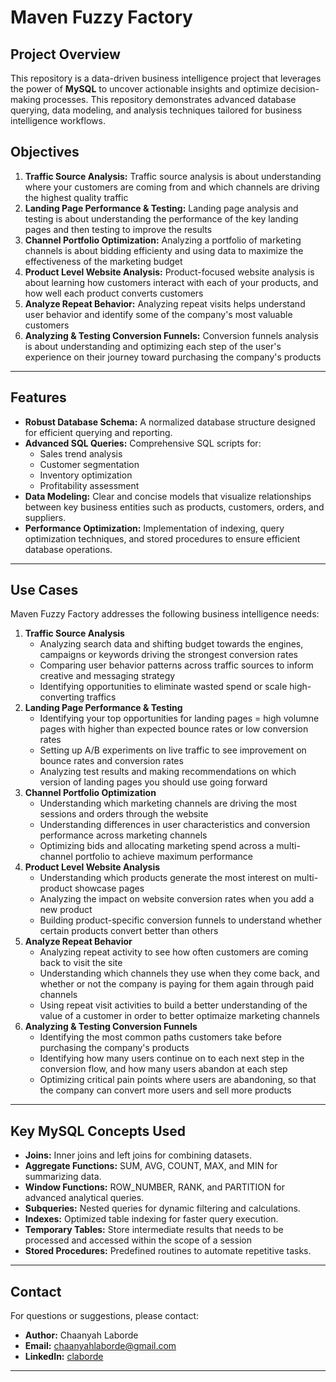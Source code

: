 # Maven Fuzzy Factory


## Project Overview
This repository is a data-driven business intelligence project that leverages the power of **MySQL** to uncover actionable insights and optimize decision-making processes. This repository demonstrates advanced database querying, data modeling, and analysis techniques tailored for business intelligence workflows.

## Objectives
1. **Traffic Source Analysis:** Traffic source analysis is about understanding where your customers are coming from and which channels are driving the highest quality traffic
2. **Landing Page Performance & Testing:** Landing page analysis and testing is about understanding the performance of the key landing pages and then testing to improve the results
3. **Channel Portfolio Optimization:** Analyzing a portfolio of marketing channels is about bidding efficienty and using data to maximize the effectiveness of the marketing budget
4. **Product Level Website Analysis:** Product-focused website analysis is about learning how customers interact with each of your products, and how well each product converts customers
5. **Analyze Repeat Behavior:** Analyzing repeat visits helps understand user behavior and identify some of the company's most valuable customers
6. **Analyzing & Testing Conversion Funnels:** Conversion funnels analysis is about understanding and optimizing each step of the user's experience on their journey toward purchasing the company's products

---

## Features
- **Robust Database Schema:** A normalized database structure designed for efficient querying and reporting.
- **Advanced SQL Queries:** Comprehensive SQL scripts for:
  - Sales trend analysis
  - Customer segmentation
  - Inventory optimization
  - Profitability assessment
- **Data Modeling:** Clear and concise models that visualize relationships between key business entities such as products, customers, orders, and suppliers.
- **Performance Optimization:** Implementation of indexing, query optimization techniques, and stored procedures to ensure efficient database operations.

---

## Use Cases
Maven Fuzzy Factory addresses the following business intelligence needs:

1. **Traffic Source Analysis**
     - Analyzing search data and shifting budget towards the engines, campaigns or keywords driving the strongest conversion rates
     - Comparing user behavior patterns across traffic sources to inform creative and messaging strategy
     - Identifying opportunities to eliminate wasted spend or scale high-converting traffics
2. **Landing Page Performance & Testing**
     -  Identifying your top opportunities for landing pages = high volumne pages with higher than expected bounce rates or low conversion rates
     -  Setting up A/B experiments on live traffic to see improvement on bounce rates and conversion rates
     -  Analyzing test results and making recommendations on which version of landing pages you should use going forward 
3. **Channel Portfolio Optimization**
     - Understanding which marketing channels are driving the most sessions and orders through the website
     - Understanding differences in user characteristics and conversion performance across marketing channels
     - Optimizing bids and allocating marketing spend across a multi-channel portfolio to achieve maximum performance 
4. **Product Level Website Analysis**
     - Understanding which products generate the most interest on multi-product showcase pages
     - Analyzing the impact on website conversion rates when you add a new product
     - Building product-specific conversion funnels to understand whether certain products convert better than others
5. **Analyze Repeat Behavior**
     - Analyzing repeat activity to see how often customers are coming back to visit the site
     - Understanding which channels they use when they come back, and whether or not the company is paying for them again through paid channels
     - Using repeat visit activities to build a better understanding of the value of a customer in order to better optimaize marketing channels
6. **Analyzing & Testing Conversion Funnels**
     - Identifying the most common paths customers take before purchasing the company's products
     - Identifying how many users continue on to each next step in the conversion flow, and how many users abandon at each step
     - Optimizing critical pain points where users are abandoning, so that the company can convert more users and sell more products

---

## Key MySQL Concepts Used
- **Joins:** Inner joins and left joins for combining datasets.
- **Aggregate Functions:** SUM, AVG, COUNT, MAX, and MIN for summarizing data.
- **Window Functions:** ROW_NUMBER, RANK, and PARTITION for advanced analytical queries.
- **Subqueries:** Nested queries for dynamic filtering and calculations.
- **Indexes:** Optimized table indexing for faster query execution.
- **Temporary Tables:** Store intermediate results that needs to be processed and accessed within the scope of a session
- **Stored Procedures:** Predefined routines to automate repetitive tasks.

---

## Contact
For questions or suggestions, please contact:
- **Author:** Chaanyah Laborde
- **Email:** chaanyahlaborde@gmail.com
- **LinkedIn:** [claborde](https://linkedin.com/in/yourprofile)

---

